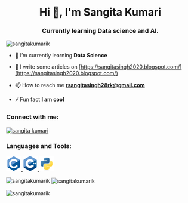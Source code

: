 <h1 align="center">Hi 👋, I'm Sangita Kumari</h1>
<h3 align="center">Currently learning Data science and AI.</h3>

<p align="left"> <img src="https://komarev.com/ghpvc/?username=sangitakumarik&label=Profile%20views&color=0e75b6&style=flat" alt="sangitakumarik" /> </p>

- 🌱 I’m currently learning **Data Science**

- 📝 I write some articles on [https://sangitasingh2020.blogspot.com/](https://sangitasingh2020.blogspot.com/)

- 📫 How to reach me **rsangitasingh28rk@gmail.com**

- ⚡ Fun fact **I am cool**

<h3 align="left">Connect with me:</h3>
<p align="left">
<a href="https://linkedin.com/in/sangita kumari" target="blank"><img align="center" src="https://raw.githubusercontent.com/rahuldkjain/github-profile-readme-generator/master/src/images/icons/Social/linked-in-alt.svg" alt="sangita kumari" height="30" width="40" /></a>
</p>

<h3 align="left">Languages and Tools:</h3>
<p align="left"> <a href="https://www.cprogramming.com/" target="_blank" rel="noreferrer"> <img src="https://raw.githubusercontent.com/devicons/devicon/master/icons/c/c-original.svg" alt="c" width="40" height="40"/> </a> <a href="https://www.w3schools.com/cpp/" target="_blank" rel="noreferrer"> <img src="https://raw.githubusercontent.com/devicons/devicon/master/icons/cplusplus/cplusplus-original.svg" alt="cplusplus" width="40" height="40"/> </a> <a href="https://www.python.org" target="_blank" rel="noreferrer"> <img src="https://raw.githubusercontent.com/devicons/devicon/master/icons/python/python-original.svg" alt="python" width="40" height="40"/> </a> </p>

<p><img align="left" src="https://github-readme-stats.vercel.app/api/top-langs?username=sangitakumarik&show_icons=true&locale=en&layout=compact" alt="sangitakumarik" /></p>

<p>&nbsp;<img align="center" src="https://github-readme-stats.vercel.app/api?username=sangitakumarik&show_icons=true&locale=en" alt="sangitakumarik" /></p>

<p><img align="center" src="https://github-readme-streak-stats.herokuapp.com/?user=sangitakumarik&" alt="sangitakumarik" /></p>
